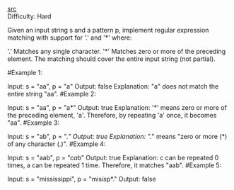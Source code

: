 [src](https://leetcode.com/problems/palindrome-number/)  
Difficulty: Hard  

Given an input string s and a pattern p, implement regular expression matching with support for '.' and '*' where:

'.' Matches any single character.​​​​
'*' Matches zero or more of the preceding element.
The matching should cover the entire input string (not partial).

 

#Example 1:

Input: s = "aa", p = "a"
Output: false
Explanation: "a" does not match the entire string "aa".
#Example 2:

Input: s = "aa", p = "a*"
Output: true
Explanation: '*' means zero or more of the preceding element, 'a'. Therefore, by repeating 'a' once, it becomes "aa".
#Example 3:

Input: s = "ab", p = ".*"
Output: true
Explanation: ".*" means "zero or more (*) of any character (.)".
#Example 4:

Input: s = "aab", p = "c*a*b"
Output: true
Explanation: c can be repeated 0 times, a can be repeated 1 time. Therefore, it matches "aab".
#Example 5:

Input: s = "mississippi", p = "mis*is*p*."
Output: false

